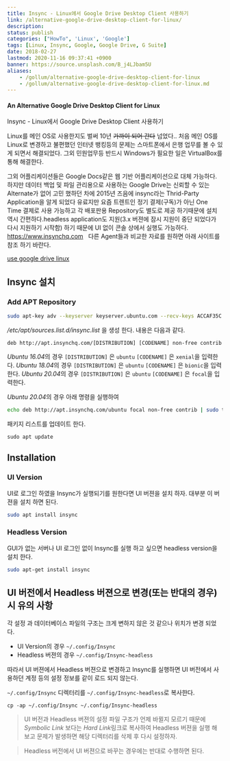 ```yaml
---
title: Insync - Linux에서 Google Drive Desktop Client 사용하기
link: /alternative-google-drive-desktop-client-for-linux/
description: 
status: publish
categories: ["HowTo", 'Linux', 'Google']
tags: [Linux, Insync, Google, Google Drive, G Suite]
date: 2018-02-27
lastmod: 2020-11-16 09:37:41 +0900
banner: https://source.unsplash.com/B_j4LJbam5U
aliases:
    - /gollum/alternative-google-drive-desktop-client-for-linux
    - /gollum/alternative-google-drive-desktop-client-for-linux.md
---
```


#### An Alternative Google Drive Desktop Client for Linux
Insync - Linux에서 Google Drive Desktop Client 사용하기



Linux를 메인 OS로 사용한지도 벌써 10년 ~~가까이 되어 간다~~ 넘었다.. 처음 메인 OS를 Linux로 변경하고 불편했던 인터넷 뱅킹등의 문제는 스마트폰에서 은행 업무를 볼 수 있게 되면서 해결되었다. 그외 민원업무등 반드시 Windows가 필요한 일은 VirtualBox를 통해 해결한다.

그외 어플리케이션들은 Google Docs같은 웹 기반 어플리케이션으로 대체 가능하다.  하지만 데이터 백업 및 파일 관리용으로 사용하는 Google Drive는 신뢰할 수 있는 Alternate가 없어 고민 했하던 차에 2015년 즈음에 insync라는 Thrid-Party Application을 알게 되었다 유료지만 요즘 트렌트인 정기 결제(구독)가 아닌 One Time 결제로 사용 가능하고 각 배포판용 Repository도 별도로 제공 하기때문에 설치 역시 간편하다.headless application도 지원(3.x 버젼에 잠시 지원이 중단 되었다가 다시 지원하기 시작함) 하기 때문에 UI 없이 콘솔 상에서 실행도 가능하다. <https://www.insynchq.com>   다른 Agent들과 비교한 자료를 원하면 아래 사이트를 참조 하기 바란다. 

[use google drive linux](https://itsfoss.com/use-google-drive-linux/ )

<!--more-->

## Insync 설치

### Add APT Repository
    
```bash
sudo apt-key adv --keyserver keyserver.ubuntu.com --recv-keys ACCAF35C
```

_/etc/apt/sources.list.d/insync.list_ 을 생성 한다. 내용은 다음과 같다. 
    
```     
deb http://apt.insynchq.com/[DISTRIBUTION] [CODENAME] non-free contrib
```

*Ubuntu 16.04*의 경우 `[DISTRIBUTION]` 은 `ubuntu` `[CODENAME]` 은 `xenial`을 입력한다. 
*Ubuntu 18.04*의 경우 `[DISTRIBUTION]` 은 `ubuntu` `[CODENAME]` 은 `bionic`을 입력한다. 
*Ubuntu 20.04*의 경우 `[DISTRIBUTION]` 은 `ubuntu` `[CODENAME]` 은 `focal`을 입력한다. 

*Ubuntu 20.04*의 경우 아래 명령을 실행하여 
    
```bash    
echo deb http://apt.insynchq.com/ubuntu focal non-free contrib | sudo tee /etc/apt/sources.list.d/insync.list
```

패키지 리스트를 업데이트 한다. 
```
sudo apt update
```

## Installation

### UI Version
    
UI로 로그인 하였을 Insync가 실행되기를 원한다면 UI 버젼을 설치 하자. 대부분 이 버젼을 설치 하면 된다. 

```bash
sudo apt install insync
```

###  Headless Version

GUI가 없는 서버나 UI 로그인 없이 Insync를 실행 하고 싶으면 headless version을 설치 한다. 
    
```bash
sudo apt-get install insync
```

## UI 버전에서 Headless 버젼으로 변경(또는 반대의 경우) 시 유의 사항
각 설정 과 데이터베이스 파일의 구조는 크게 변하지 않은 것 같으나 위치가 변경 되었다.

* UI Version의 경우 `~/.config/Insync`
* Headless 버젼의 경우 `~/.config/Insync-headless`

따라서 UI 버젼에서 Headless 버젼으로 변경하고 Insync를 실행하면 UI 버전에서 사용하던 계정 등의 설정 정보를 같이 로드 되지 않는다.


`~/.config/Insync` 디렉터리를 `~/.config/Insync-headless`로 복사한다. 

```
cp -ap ~/.config/Insync ~/.config/Insync-headless
```

> UI 버전과 Headless 버젼의 설정 파일 구조가 언제 바뀔지 모르기 때문에 *Symbolic Link* 보다는 *Hard Link*링크로 복사하여 Headless 버젼을 실행 해 보고 문제가 발생하면 해당 디렉터리를 삭제 후 다시 설정하자.

> Headless 버전에서 UI 버젼으로 바꾸는 경우에는 반대로 수행하면 된다. 